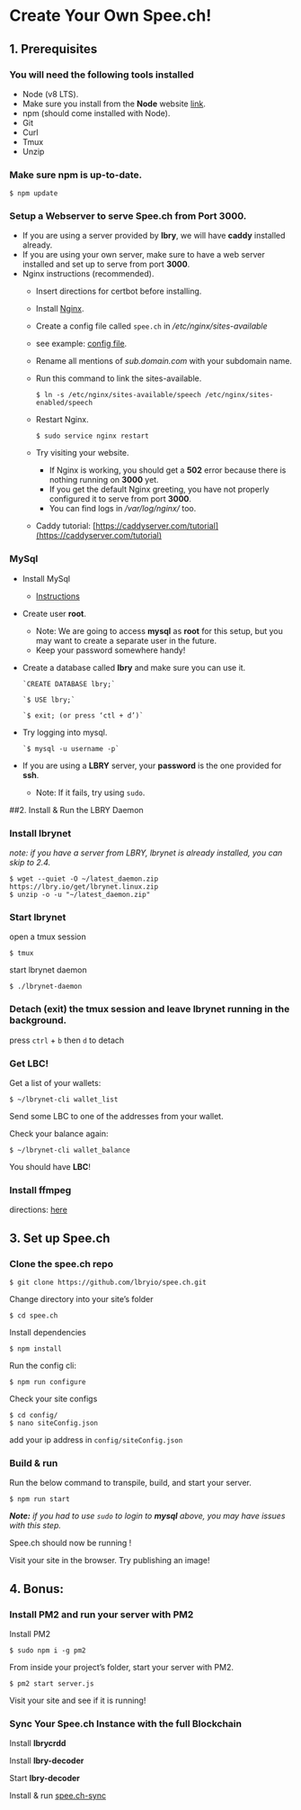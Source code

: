 # Create Your Own Spee.ch!

## 1. Prerequisites
### You will need the following tools installed

* Node (v8 LTS).
* Make sure you install from the **Node** website [link](https://nodejs.org/en/download/).
* npm (should come installed with Node).
* Git
* Curl
* Tmux
* Unzip

### Make sure **npm** is up-to-date.
```
$ npm update
```

### Setup a Webserver to serve **Spee.ch** from Port **3000**.
* If you are using a server provided by **lbry**, we will have **caddy** installed already.
* If you are using your own server, make sure to have a web server installed and set up to serve from port **3000**.
* Nginx instructions (recommended).
  * Insert directions for certbot before installing.
  * Install [Nginx](http://nginx.org/en/docs/install.html).
  * Create a config file called `spee.ch` in */etc/nginx/sites-available*
  * see example: [config file](https://github.com/lbryio/spee.ch/nginx_example_config).
  * Rename all mentions of *sub.domain.com* with your subdomain name.
  * Run this command to link the sites-available. 

    `$ ln -s /etc/nginx/sites-available/speech /etc/nginx/sites-enabled/speech`

  * Restart Nginx.
    
    `$ sudo service nginx restart`
  
  * Try visiting your website.
      * If Nginx is working, you should get a **502** error because there is nothing running on **3000** yet.
      * If you get the default Nginx greeting, you have not properly configured it to serve from port **3000**.
      * You can find logs in */var/log/nginx/* too.
  *  Caddy tutorial: [https://caddyserver.com/tutorial](https://caddyserver.com/tutorial)
### MySql

* Install MySql 
  * [Instructions](https://dev.mysql.com/doc/mysql-installation-excerpt/5.7/en)
* Create user **root**.
	* Note: We are going to access **mysql** as **root** for this setup, but you may want to create a separate user in the future.
  * Keep your password somewhere handy!
* Create a database called **lbry** and make sure you can use it.
	
	  `CREATE DATABASE lbry;`
  	
	  `$ USE lbry;`
	
	  `$ exit; (or press ‘ctl + d’)`

* Try logging into mysql.
	
	  `$ mysql -u username -p`
		
* If you are using a **LBRY** server, your **password** is the one provided for **ssh**.
  * Note: If it fails, try using `sudo`.

##2.  Install & Run the LBRY Daemon

### Install **lbrynet** 
_note: if you have a server from LBRY, lbrynet is already installed, you can skip to 2.4._
```
$ wget --quiet -O ~/latest_daemon.zip https://lbry.io/get/lbrynet.linux.zip
$ unzip -o -u "~/latest_daemon.zip"
```
### Start lbrynet
open a tmux session
```
$ tmux
```
start lbrynet daemon
```
$ ./lbrynet-daemon
```

### Detach (exit) the tmux session and leave **lbrynet** running in the background.
	
press `ctrl` + `b` then `d` to detach
	
### Get LBC!

Get a list of your wallets:

```
$ ~/lbrynet-cli wallet_list
```

Send some LBC to one of the addresses from your wallet.

Check your balance again:

```
$ ~/lbrynet-cli wallet_balance
```
	
You should have **LBC**!

### Install ffmpeg

directions: [here](https://www.ffmpeg.org/download.html)

## 3.  Set up Spee.ch

### Clone the spee.ch repo

```
$ git clone https://github.com/lbryio/spee.ch.git
```

Change directory into your site’s folder

```
$ cd spee.ch
```

Install dependencies

```
$ npm install
```

Run the config cli:

```
$ npm run configure
```

Check your site configs
```
$ cd config/
$ nano siteConfig.json
```
add your ip address in `config/siteConfig.json`
 	
### Build & run

Run the below command to transpile, build, and start your server.
```
$ npm run start
```

_**Note:** if you had to use `sudo` to login to **mysql** above, you may have issues with this step._

Spee.ch should now be running ! 

Visit your site in the browser. Try publishing an image!


## 4. Bonus:
    
### Install PM2 and run your server with PM2
    
Install PM2
```
$ sudo npm i -g pm2
```

From inside your project’s folder, start your server with PM2.
```
$ pm2 start server.js
```

Visit your site and see if it is running!

### Sync Your Spee.ch Instance with the full **Blockchain**

Install **lbrycrdd**

Install **lbry-decoder**

Start **lbry-decoder**

Install & run [spee.ch-sync](https://github.com/billbitt/spee.ch-sync)

